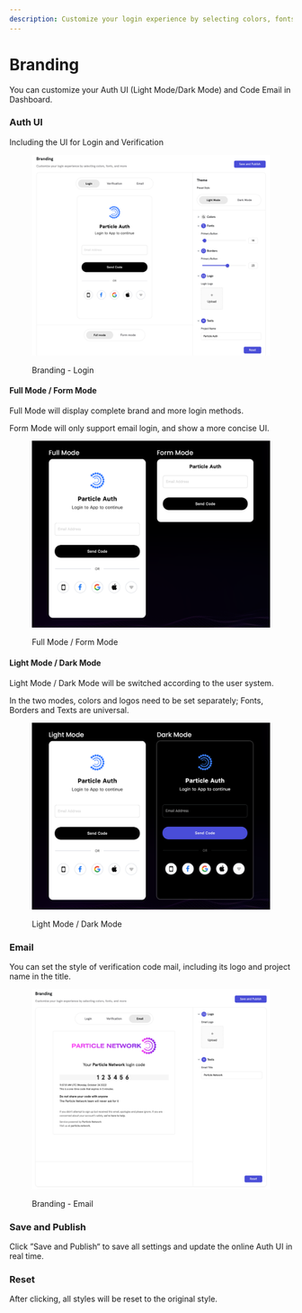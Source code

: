 ```yaml
---
description: Customize your login experience by selecting colors, fonts, and more.
---
```


# Branding

You can customize your Auth UI (Light Mode/Dark Mode) and Code Email in Dashboard.

### Auth UI

Including the UI for Login and Verification

<figure><img src="../../.gitbook/assets/image (3) (2).png" alt=""><figcaption><p>Branding - Login</p></figcaption></figure>

#### Full Mode / Form Mode

Full Mode will display complete brand and more login methods.&#x20;

Form Mode will only support email login, and show a more concise UI.

<figure><img src="../../.gitbook/assets/Full&#x26;Form mode.png" alt=""><figcaption><p>Full Mode / Form Mode</p></figcaption></figure>

#### Light Mode / Dark Mode

Light Mode / Dark Mode will be switched according to the user system.&#x20;

In the two modes, colors and logos need to be set separately; Fonts, Borders and Texts are universal.

<figure><img src="../../.gitbook/assets/Light&#x26;Dark.png" alt=""><figcaption><p>Light Mode / Dark Mode</p></figcaption></figure>

### Email

You can set the style of verification code mail, including its logo and project name in the title.

<figure><img src="../../.gitbook/assets/image (2) (2).png" alt=""><figcaption><p>Branding - Email</p></figcaption></figure>

### Save and Publish&#x20;

Click ”Save and Publish“ to save all settings and update the online Auth UI in real time.

### Reset&#x20;

After clicking, all styles will be reset to the original style.
